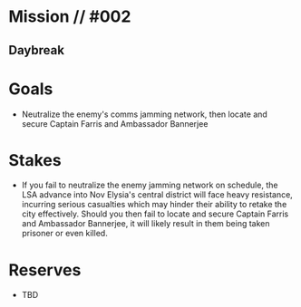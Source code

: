 # Mission // #002
## Daybreak
# Goals
- Neutralize the enemy's comms jamming network, then locate and secure Captain Farris and Ambassador Bannerjee

# Stakes
- If you fail to neutralize the enemy jamming network on schedule, the LSA advance into Nov Elysia's central district will face heavy resistance, incurring serious casualties which may hinder their ability to retake the city effectively.
Should you then fail to locate and secure Captain Farris and Ambassador Bannerjee, it will likely result in them being taken prisoner or even killed.

# Reserves
- TBD